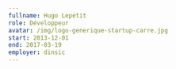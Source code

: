```yaml
---
fullname: Hugo Lepetit
role: Développeur
avatar: /img/logo-generique-startup-carre.jpg
start: 2013-12-01
end: 2017-03-19
employer: dinsic
---
```

